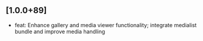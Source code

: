 ## [1.0.0+89]

- feat: Enhance gallery and media viewer functionality; integrate medialist bundle and improve media handling
